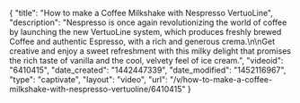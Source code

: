 {
    "title": "How to make a Coffee Milkshake with Nespresso VertuoLine",
    "description": "Nespresso is once again revolutionizing the world of coffee by launching the new VertuoLine system, which produces freshly brewed Coffee and authentic Espresso, with a rich and generous crema.\n\nGet creative and enjoy a sweet refreshment with this milky delight that promises the rich taste of vanilla and the cool, velvety feel of ice cream.",
    "videoid": "6410415",
    "date_created": "1442447339",
    "date_modified": "1452116967",
    "type": "captivate",
    "layout": "video",
    "url": "\/v\/how-to-make-a-coffee-milkshake-with-nespresso-vertuoline\/6410415"
}